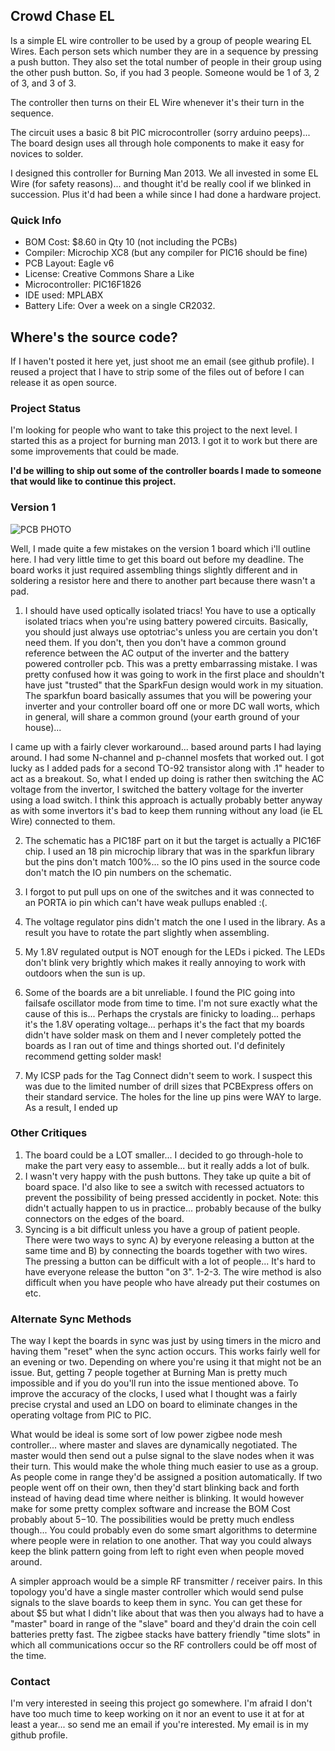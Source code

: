## Crowd Chase EL

Is a simple EL wire controller to be used by a group of people wearing EL Wires.
Each person sets which number they are in a sequence by pressing a push button.  They also set the total number of people in their
group using the other push button.  So, if you had 3 people.  Someone would be 1 of 3, 2 of 3, and 3 of 3.

The controller then turns on their EL Wire whenever it's their turn in the sequence.

The circuit uses a basic 8 bit PIC microcontroller (sorry arduino peeps)... The board design uses all through hole components to make it easy for novices to solder.

I designed this controller for Burning Man 2013.  We all invested in some EL Wire (for safety reasons)... and thought it'd be
really cool if we blinked in succession.  Plus it'd had been a while since I had done a hardware project.


### Quick Info ###
* BOM Cost: $8.60 in Qty 10 (not including the PCBs)
* Compiler: Microchip XC8 (but any compiler for PIC16 should be fine)
* PCB Layout: Eagle v6
* License: Creative Commons Share a Like
* Microcontroller: PIC16F1826
* IDE used: MPLABX
* Battery Life: Over a week on a single CR2032.


## Where's the source code? ##
If I haven't posted it here yet, just shoot me an email (see github profile).  I reused a project that I have to strip some of the files
out of before I can release it as open source.


### Project Status ###
I'm looking for people who want to take this project to the next level.  I started this as a project for burning man 2013.
I got it to work but there are some improvements that could be made.

__I'd be willing to ship out some of the controller boards I made to someone that would like to continue this project.__


### Version 1 ###
![PCB PHOTO](https://raw.github.com/blak3r/crowd-chase-el/master/pcbPhoto.jpg)

Well, I made quite a few mistakes on the version 1 board which i'll outline here.  I had very little time to get this board
out before my deadline.  The board works it just required assembling things slightly different and in soldering a resistor
here and there to another part because there wasn't a pad.

1. I should have used optically isolated triacs!  You have to use a optically isolated triacs when you're using battery powered circuits.  Basically, you should just always
use optotriac's unless you are certain you don't need them.  If you don't, then you don't have a common ground reference between
the AC output of the inverter and the battery powered controller pcb.  This was a pretty embarrassing mistake.  I was pretty
confused how it was going to work in the first place and shouldn't have just "trusted" that the SparkFun design would work in
my situation.  The sparkfun board basically assumes that you will be powering your inverter and your controller board off one or
more DC wall worts, which in general, will share a common ground (your earth ground of your house)...

I came up with a fairly clever workaround... based around parts I had laying around.  I had some N-channel and p-channel mosfets that worked out.  I got lucky
as I added pads for a second TO-92 transistor along with .1" header to act as a breakout.  So, what I ended up doing is rather then switching the AC voltage from the invertor,
I switched the battery voltage for the inverter using a load switch.  I think this approach is actually probably better anyway as with some invertors
it's bad to keep them running without any load (ie EL Wire) connected to them.

2. The schematic has a PIC18F part on it but the target is actually a PIC16F chip.  I used an 18 pin microchip library that was in the sparkfun library but the pins
don't match 100%... so the IO pins used in the source code don't match the IO pin numbers on the schematic.

3. I forgot to put pull ups on one of the switches and it was connected to an PORTA io pin which can't have weak pullups enabled :(.

4. The voltage regulator pins didn't match the one I used in the library.  As a result you have to rotate the part slightly
 when assembling.

5. My 1.8V regulated output is NOT enough for the LEDs i picked.  The LEDs don't blink very brightly which makes
it really annoying to work with outdoors when the sun is up.

6. Some of the boards are a bit unreliable.  I found the PIC going into failsafe oscillator mode from time to time.  I'm not sure
exactly what the cause of this is... Perhaps the crystals are finicky to loading... perhaps it's the 1.8V operating voltage...
perhaps it's the fact that my boards didn't have solder mask on them and I never completely potted the boards as I ran out of
time and things shorted out.  I'd definitely recommend getting solder mask!

7. My ICSP pads for the Tag Connect didn't seem to work.  I suspect this was due to the limited number of drill sizes
that PCBExpress offers on their standard service.  The holes for the line up pins were WAY to large.  As a result, I ended up


### Other Critiques ###

1. The board could be a LOT smaller... I decided to go through-hole to make the part very easy to assemble... but it really adds a lot of bulk.
2. I wasn't very happy with the push buttons.  They take up quite a bit of board space.  I'd also like to see a switch with recessed actuators to prevent
the possibility of being pressed accidently in pocket.  Note: this didn't actually happen to us in practice... probably because of the bulky
connectors on the edges of the board.
3. Syncing is a bit difficult unless you have a group of patient people.  There were two ways to sync A) by everyone releasing a button at the same time and B) by connecting the boards
together with two wires.  The pressing a button can be difficult with a lot of people... It's hard to have everyone release the button "on 3". 1-2-3.
The wire method is also difficult when you have people who have already put their costumes on etc.



### Alternate Sync Methods ###

The way I kept the boards in sync was just by using timers in the micro and having them "reset" when the sync action occurs.  This works fairly well for
an evening or two.  Depending on where you're using it that might not be an issue.  But, getting 7 people together at Burning Man is pretty much
impossible and if you do you'll run into the issue mentioned above.  To improve the accuracy of the clocks, I used what I thought was a fairly
precise crystal and used an LDO on board to eliminate changes in the operating voltage from PIC to PIC.

What would be ideal is some sort of low power zigbee node mesh controller... where master and slaves are dynamically negotiated.  The master would then send
out a pulse signal to the slave nodes when it was their turn.  This would make the whole thing much easier to use as a group.
As people come in range they'd be assigned a position automatically.
If two people went off on their own, then they'd start blinking back and forth instead of having dead time where neither is blinking.
It would however make for some pretty complex software and increase the BOM Cost probably about $5-$10.  The possibilities
would be pretty much endless though... You could probably even do some smart algorithms to determine where people were in relation to one another.
That way you could always keep the blink pattern going from left to right even when people moved around.

A simpler approach would be a simple RF transmitter / receiver pairs.  In this topology you'd have a single master controller which would send
pulse signals to the slave boards to keep them in sync.  You can get these for about $5 but what I didn't like about that was then you
always had to have a "master" board in range of the "slave" board and they'd drain the coin cell batteries pretty fast.  The zigbee stacks have battery
friendly "time slots" in which all communications occur so the RF controllers could be off most of the time.


### Contact ####
I'm very interested in seeing this project go somewhere.  I'm afraid I don't have too much time to keep working on it nor an event
to use it at for at least a year... so send me an email if you're interested.  My email is in my github profile.